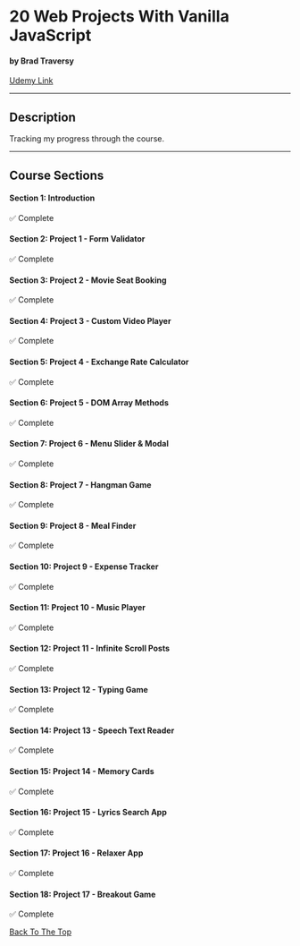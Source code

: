 # 20 Web Projects With Vanilla JavaScript

#### by Brad Traversy

[Udemy Link](https://www.udemy.com/course/web-projects-with-vanilla-javascript/)

---

## Description

Tracking my progress through the course.

---

## Course Sections

#### Section 1: Introduction

✅ Complete

#### Section 2: Project 1 - Form Validator

✅ Complete

#### Section 3: Project 2 - Movie Seat Booking

✅ Complete

#### Section 4: Project 3 - Custom Video Player

✅ Complete

#### Section 5: Project 4 - Exchange Rate Calculator

✅ Complete

#### Section 6: Project 5 - DOM Array Methods

✅ Complete

#### Section 7: Project 6 - Menu Slider & Modal

✅ Complete

#### Section 8: Project 7 - Hangman Game

✅ Complete

#### Section 9: Project 8 - Meal Finder

✅ Complete

#### Section 10: Project 9 - Expense Tracker

✅ Complete

#### Section 11: Project 10 - Music Player

✅ Complete

#### Section 12: Project 11 - Infinite Scroll Posts

✅ Complete

#### Section 13: Project 12 - Typing Game

✅ Complete

#### Section 14: Project 13 - Speech Text Reader

✅ Complete

#### Section 15: Project 14 - Memory Cards

✅ Complete

#### Section 16: Project 15 - Lyrics Search App

✅ Complete

#### Section 17: Project 16 - Relaxer App

✅ Complete

#### Section 18: Project 17 - Breakout Game

✅ Complete

[Back To The Top](#20-web-projects-with-vanilla-javascript)
